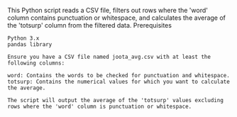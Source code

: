 This Python script reads a CSV file, filters out rows where the 'word' column contains punctuation or whitespace, and calculates the average of the 'totsurp' column from the filtered data.
Prerequisites

    Python 3.x
    pandas library

    Ensure you have a CSV file named joota_avg.csv with at least the following columns:

    word: Contains the words to be checked for punctuation and whitespace.
    totsurp: Contains the numerical values for which you want to calculate the average.

    The script will output the average of the 'totsurp' values excluding rows where the 'word' column is punctuation or whitespace.
